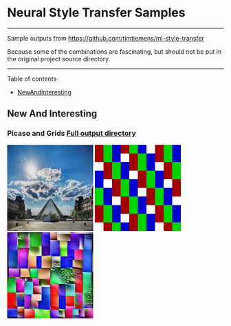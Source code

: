 # Neural Style Transfer Samples

----

Sample outputs from https://github.com/timtiemens/ml-style-transfer

Because some of the combinations are fascinating,
but should not be put in the original project source directory.

----

Table of contents

 * [NewAndInteresting](#newandinteresting)


## New And Interesting

### Picaso and Grids [Full output directory](samples/2023-03-13-picaso/)

<img title="content image" width="200px" height="200px"
     src="images/louvre_small.jpg" >
<img title="style iamge" width="200px" height="200px"
     src="images/grid400x400-offset-40x40.png" >
<img title="2500 epochs" width="200px" height="200px"
     src="samples/2023-03-13-picaso/image_05000.jpg" >


[mlstylestransfersource]:https://github.com/timtiemens/ml-style-transfer

